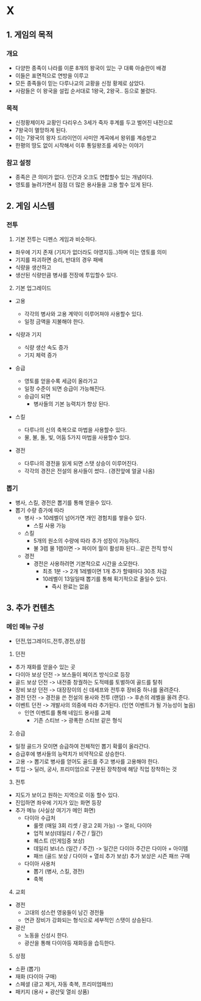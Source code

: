 # X
## 1. 게임의 목적
### 개요
- 다양한 종족이 나라를 이룬 8개의 왕국이 있는 구 대륙 아슬란이 배경
- 이들은 표면적으로 연방을 이루고
- 모든 종족들이 믿는 다루나교의 교황을 신정 황제로 삼았다.
- 사람들은 이 왕국을 설립 순서대로 1왕국, 2왕국.. 등으로 불렀다.  

### 목적
- 신정황제이자 교황인 다리우스 3세가 죽자 후계를 두고 벌어진 내전으로
- 7왕국이 멸망하게 된다.
- 이는 7왕국의 왕자 드라이언이 사미안 계곡에서 왕위를 계승받고  
- 한평의 땅도 없이 시작해서 이후 통일왕조를 세우는 이야기 

### 참고 설정
- 종족은 큰 의미가 없다. 인간과 오크도 연합할수 있는 개념이다.
- 영토를 늘려가면서 점점 더 많은 용사들을 고용 할수 있게 된다.
 
## 2. 게임 시스템
### 전투 
1) 기본 전투는 디펜스 게임과 비슷하다.
  - 좌우에 기지 존재 (기지가 없더라도 야영지등..)하며 이는 영토를 의미
  - 기지를 파괴하면 승리, 반대의 경우 패배
  - 식량을 생산하고
  - 생산된 식량만큼 병사를 전장에 투입할수 있다.

2) 기본 업그레이드  
- 고용
  - 각각의 병사와 고용 계약이 이루어져야 사용할수 있다.
  - 일정 금액을 지불해야 한다.
    
- 식량과 기지
  - 식량 생산 속도 증가
  - 기지 체력 증가  

- 승급
  - 영토를 얻을수록 세금이 올라가고
  - 일정 수준이 되면 승급이 가능해진다.
  - 승급이 되면
    - 병사들의 기본 능력치가 향상 된다.

- 스킬         
  - 다루나의 신의 축복으로 마법을 사용할수 있다.
  - 물, 불, 돌, 빛, 어둠 5가지 마법을 사용할수 있다.

- 경전
  - 다루나의 경전을 읽게 되면 스탯 상승이 이루어진다.
  - 각각의 경전은 전설의 용사들이 썼다.. (경전앞에 얼굴 나옴)  

### 뽑기
- 병사, 스킬, 경전은 뽑기를 통해 얻을수 있다. 
- 뽑기 수량 증가에 따라
  - 병사 -> 10레벨이 넘어가면 개인 경험치를 쌓을수 있다.
    - 스킬 사용 가능 
  - 스킬
    - 5개의 원소의 수량에 따라 추가 성장이 가능하다.
    - 불 3렙 물 1렙이면 -> 파이어 월이 활성화 된다...같은 전직 방식
  - 경전
    - 경전은 사용하려면 기본적으로 시간을 소모한다.
      - 최초 1분 -> 2개 1레벨이면 1개 추가 할때마다 30초 차감
      - 10레벨이 13일일때 뽑기를 통해 획기적으로 줄일수 있다.
        - 즉시 완료는 없음  
   
## 3. 추가 컨텐츠
### 메인 메뉴 구성
- 던전,업그레이드,전투,경전,상점 
1) 던전
  - 추가 재화를 얻을수 있는 곳
  - 다이아 보상 던전 -> 보스들이 페이즈 방식으로 등장 
  - 골드 보상 던전 -> 내전중 창궐하는 도적떼를 토벌하여 골드를 탈취
  - 장비 보상 던전 -> 대장장이의 신 데세프와 전투후 장비중 하나를 올려준다.
  - 경전 던전 -> 경전을 쓴 전설의 용사와 전투 (랜덤) -> 후손의 레벨을 올려 준다.
  - 이벤트 던전 -> 개발사의 의중에 따라 추가된다. (인연 이벤트가 될 가능성이 높음)
    - 인연 이벤트를 통해 네임드 용사를 교체
      - 기존 스티브 -> 광폭한 스티브 같은 형식   

2) 승급
  - 일정 골드가 모이면 승급하여 전체적인 뽑기 확률이 올라간다.
  - 승급후에 병사들의 능력치가 비약적으로 상승한다.
  - 고용 -> 뽑기로 병사를 얻어도 골드를 주고 병사를 고용해야 한다.
  - 투입 -> 딜러, 궁사, 프리미엄으로 구분된 장착창에 해당 직업 장착하는 것

3) 전투   
  - 지도가 보이고 원하는 지역으로 이동 할수 있다.
  - 진입하면 좌우에 기지가 있는 화면 등장
  - 추가 메뉴 (사실상 여기가 메인 화면)
    - 다이아 수급처
      - 룰렛 (매일 3회 리셋 / 광고 2회 가능) -> 열쇠, 다이아
      - 업적 보상(데일리 / 주간 / 월간)
      - 퀘스트 (인게임중 보상)
      - 데일리 보너스 (일간 / 주간) -> 일간은 다이아 주간은 다이아 + 아이템
      - 패쓰 (골드 보상 / 다이아 + 열쇠 추가 보상) 추가 보상은 시즌 패쓰 구매  
    - 다이아 사용처
      - 뽑기 (병사, 스킬, 경전)
      - 축복  

4) 교회
  - 경전
    - 고대의 성스런 영웅들이 남긴 경전들
    - 연관 장비가 강화되는 형식으로 세부적인 스탯이 상승된다. 
  - 광산
    - 노동을 신성시 한다.
    - 광산을 통해 다이아등 재화등을 습득한다. 

5) 상점
  - 소환 (뽑기)
  - 재화 (다이아 구매)
  - 스페셜 (광고 제거, 자동 축복, 프리미엄패쓰)
  - 패키지 (용사 + 광산및 열쇠 상품)

